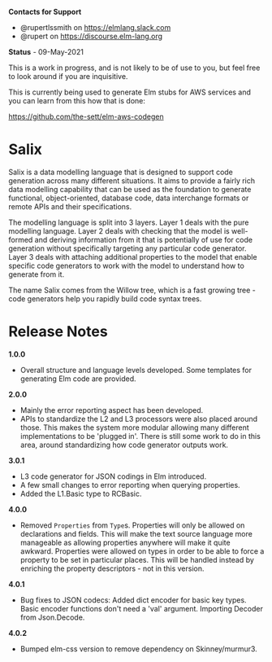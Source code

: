 **Contacts for Support**
- @rupertlssmith on https://elmlang.slack.com
- @rupert on https://discourse.elm-lang.org

**Status** - 09-May-2021

This is a work in progress, and is not likely to be of use to you, but feel free to look around if you are inquisitive.

This is currently being used to generate Elm stubs for AWS services and you can learn from this how that is done:

https://github.com/the-sett/elm-aws-codegen


# Salix

Salix is a data modelling language that is designed to support code generation across many different situations. It aims to provide a fairly rich data modelling capability that can be used as the foundation to generate functional, object-oriented, database code, data interchange formats or remote APIs and their specifications.

The modelling language is split into 3 layers. Layer 1 deals with the pure modelling language. Layer 2 deals with checking that the model is well-formed and deriving information from it that is potentially of use for code generation without specifically targeting any particular code generator. Layer 3 deals with attaching additional properties to the model that enable specific code generators to work with the model to understand how to generate from it.

The name Salix comes from the Willow tree, which is a fast growing tree - code generators help you rapidly build code syntax trees.

# Release Notes

**1.0.0**
- Overall structure and language levels developed. Some templates for
generating Elm code are provided.

**2.0.0**
- Mainly the error reporting aspect has been developed.
- APIs to standardize the L2 and L3 processors were also placed around those. This makes the system more modular allowing many different implementations to be
'plugged in'. There is still some work to do in this area, around standardizing
how code generator outputs work.

**3.0.1**
- L3 code generator for JSON codings in Elm introduced.
- A few small changes to error reporting when querying properties.
- Added the L1.Basic type to RCBasic.

**4.0.0**
- Removed `Properties` from `Type`s. Properties will only be allowed on declarations and fields. This will make the text source language more manageable as allowing properties anywhere will make it quite awkward. Properties were allowed on types in order to be able to force a property to be set in particular places. This will be handled instead by enriching the property descriptors - not in this version.

**4.0.1**
- Bug fixes to JSON codecs:
  Added dict encoder for basic key types.
  Basic encoder functions don't need a 'val' argument.
  Importing Decoder from Json.Decode.

**4.0.2**
- Bumped elm-css version to remove dependency on Skinney/murmur3.
